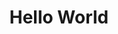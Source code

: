 ---
ee_id_thing: '57'
site: '1'
type: '2'
inv_num: 2009-034
add_credit:
url: 2009-034-hello-world
title: Hello World
year: '2009'
display_year: '2009'
medium: Pen on paper
dims:
pitch: "​Between 0-100 lines drawn to random points"
ps:
live_url:
youtube:
https://github.com/coryarcangel/alu: https://github.com/coryarcangel/Hp-Pen-Plotter-Hello-World
imgs: hello-world-2009-034-digital-database-ih.jpg
subheading:
download:
commission:
related:
layout: things-i-made
---